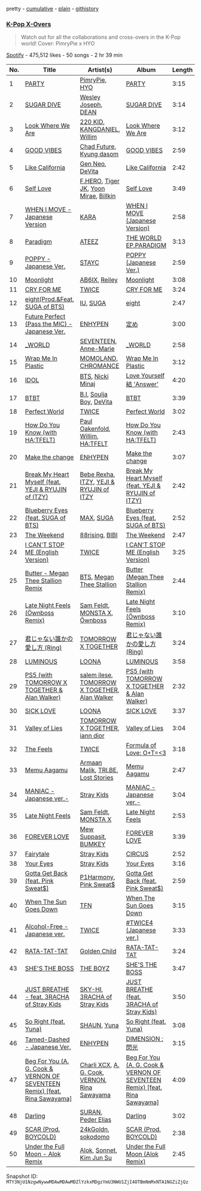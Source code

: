pretty - [cumulative](/playlists/cumulative/37i9dQZF1DX4IDaXtVjL83.md) - [plain](/playlists/plain/37i9dQZF1DX4IDaXtVjL83) - [githistory](https://github.githistory.xyz/mackorone/spotify-playlist-archive/blob/main/playlists/plain/37i9dQZF1DX4IDaXtVjL83)

### [K\-Pop X\-Overs](https://open.spotify.com/playlist/37i9dQZF1DX4IDaXtVjL83)

> Watch out for all the collaborations and cross\-overs in the K\-Pop world! Cover: PimryPie x HYO

[Spotify](https://open.spotify.com/user/spotify) - 475,512 likes - 50 songs - 2 hr 39 min

| No. | Title | Artist(s) | Album | Length |
|---|---|---|---|---|
| 1 | [PARTY](https://open.spotify.com/track/3iQbIF9CvyOPRkiM9fvA3B) | [PimryPie](https://open.spotify.com/artist/7z8ogkK79YxSjsssdusjdm), [HYO](https://open.spotify.com/artist/3U7bOaJLuFkrmDQ1C1OqKl) | [PARTY](https://open.spotify.com/album/7cLnshDajDNJpTHY8bLoiM) | 3:15 |
| 2 | [SUGAR DIVE](https://open.spotify.com/track/3p3tezl8FJHkm68tczR0yP) | [Wesley Joseph](https://open.spotify.com/artist/1uf6plWcu7QbKiASVlTUPa), [DEAN](https://open.spotify.com/artist/3eCd0TZrBPm2n9cDG6yWfF) | [SUGAR DIVE](https://open.spotify.com/album/6nhu2S33qQ7nhnSBPDaa39) | 3:14 |
| 3 | [Look Where We Are](https://open.spotify.com/track/4I3kvtjNBcJWI7H9bszT75) | [220 KID](https://open.spotify.com/artist/4Euia7UzdRshy1DJOSMTcs), [KANGDANIEL](https://open.spotify.com/artist/5vGoWnZO65NBgiZYBmi3iW), [Willim](https://open.spotify.com/artist/5bp5XaFz8Py4UFEhQ6FZRk) | [Look Where We Are](https://open.spotify.com/album/108Pp4ZFqOsChhw1g9MFFD) | 3:12 |
| 4 | [GOOD VIBES](https://open.spotify.com/track/2MpJ3KdQiwCw5NOIs5j0Rg) | [Chad Future](https://open.spotify.com/artist/7FOqtptgmy8wtpNrzXcYOT), [Kyung dasom](https://open.spotify.com/artist/6ye5C0aCtNApMSefJTzdj1) | [GOOD VIBES](https://open.spotify.com/album/75YhMYc4lGw8BN4AWcHoSj) | 2:59 |
| 5 | [Like California](https://open.spotify.com/track/7ouOGLgqPhs5ezGPegOT6t) | [Gen Neo](https://open.spotify.com/artist/6GvQJnPSXsAGPLRfoqfTfK), [DeVita](https://open.spotify.com/artist/5PS3ZZE5bBiZ3Ct9HiRG2B) | [Like California](https://open.spotify.com/album/1Q3J1EjS9oEJgVoILiHiTS) | 2:42 |
| 6 | [Self Love](https://open.spotify.com/track/6pSCLFRN1QIJ4Rn0CDGwUC) | [F.HERO](https://open.spotify.com/artist/2MnMuRYL9qsGvWPsZGeDGQ), [Tiger JK](https://open.spotify.com/artist/11S00dFcvNvJahis8MTGMD), [Yoon Mirae](https://open.spotify.com/artist/1Do4bSzfUl0KWL9r1fITu0), [Billkin](https://open.spotify.com/artist/2a727ekkPaUHk0bMifk7fj) | [Self Love](https://open.spotify.com/album/6YiGUfINmmOfD4zBZwagW8) | 3:49 |
| 7 | [WHEN I MOVE \- Japanese Version](https://open.spotify.com/track/21GuGNE5kAObbWPDRYaYLi) | [KARA](https://open.spotify.com/artist/7aZ221EQfonNG2lO9Hh192) | [WHEN I MOVE \(Japanese Version\)](https://open.spotify.com/album/2vt69W1CGy5OWAbJGBKTQd) | 2:58 |
| 8 | [Paradigm](https://open.spotify.com/track/2YeteVB8F8UkB5gmRPevLm) | [ATEEZ](https://open.spotify.com/artist/68KmkJeZGfwe1OUaivBa2L) | [THE WORLD EP.PARADIGM](https://open.spotify.com/album/2f1QQQD15aeu9e5EWO3XrA) | 3:13 |
| 9 | [POPPY \- Japanese Ver.](https://open.spotify.com/track/2gpwaAJnSDTevgZa4uyM0H) | [STAYC](https://open.spotify.com/artist/01XYiBYaoMJcNhPokrg0l0) | [POPPY \(Japanese Ver.\)](https://open.spotify.com/album/2nei1QXcpDotdoMz3IQxr4) | 2:59 |
| 10 | [Moonlight](https://open.spotify.com/track/5FMaHFAPTjeWvym1F3IoGb) | [AB6IX](https://open.spotify.com/artist/4y0wFJ5jmCUNRLZfsw1I7g), [Reiley](https://open.spotify.com/artist/1nHcGkMVml7a44TVwfrAN8) | [Moonlight](https://open.spotify.com/album/3Bs3EaKLhOE2wQMriF5hRo) | 3:08 |
| 11 | [CRY FOR ME](https://open.spotify.com/track/2xtP8RNbo2BEMzLX7tK7aq) | [TWICE](https://open.spotify.com/artist/7n2Ycct7Beij7Dj7meI4X0) | [CRY FOR ME](https://open.spotify.com/album/2aRAPmBCEdo9pWimsI5l87) | 3:24 |
| 12 | [eight\(Prod.&Feat\. SUGA of BTS\)](https://open.spotify.com/track/0pYacDCZuRhcrwGUA5nTBe) | [IU](https://open.spotify.com/artist/3HqSLMAZ3g3d5poNaI7GOU), [SUGA](https://open.spotify.com/artist/0ebNdVaOfp6N0oZ1guIxM8) | [eight](https://open.spotify.com/album/5vJNAlQeTf9lsulO1YlmSt) | 2:47 |
| 13 | [Future Perfect \(Pass the MIC\) \- Japanese Ver.](https://open.spotify.com/track/3lwif0ky1b6llUB5p4uulL) | [ENHYPEN](https://open.spotify.com/artist/5t5FqBwTcgKTaWmfEbwQY9) | [定め](https://open.spotify.com/album/58Rn6sczqcudAs9bryXXBv) | 3:00 |
| 14 | [\_WORLD](https://open.spotify.com/track/2kDrUAONMhG6CbDGBkhdrY) | [SEVENTEEN](https://open.spotify.com/artist/7nqOGRxlXj7N2JYbgNEjYH), [Anne\-Marie](https://open.spotify.com/artist/1zNqDE7qDGCsyzJwohVaoX) | [\_WORLD](https://open.spotify.com/album/63oE2Ew3Mud2Md9TXBjeKw) | 2:58 |
| 15 | [Wrap Me In Plastic](https://open.spotify.com/track/5mpWGq83n0sIgGRopGk5QZ) | [MOMOLAND](https://open.spotify.com/artist/5RR0MLwcjc87wjSw2JYdwx), [CHROMANCE](https://open.spotify.com/artist/0fEj1fYIQwWj1bzzAto9rp) | [Wrap Me In Plastic](https://open.spotify.com/album/58VYPx8GBYTf3Sz2RyPApB) | 3:12 |
| 16 | [IDOL](https://open.spotify.com/track/54azQnjuDYDFfImXimGFsA) | [BTS](https://open.spotify.com/artist/3Nrfpe0tUJi4K4DXYWgMUX), [Nicki Minaj](https://open.spotify.com/artist/0hCNtLu0JehylgoiP8L4Gh) | [Love Yourself 結 'Answer'](https://open.spotify.com/album/43wFM1HquliY3iwKWzPN4y) | 4:20 |
| 17 | [BTBT](https://open.spotify.com/track/4XcxgZSriCYamtIA7BgT7V) | [B.I](https://open.spotify.com/artist/0UntV1Bw2hk3fbRrm9eMP6), [Soulja Boy](https://open.spotify.com/artist/6GMYJwaziB4ekv1Y6wCDWS), [DeVita](https://open.spotify.com/artist/5PS3ZZE5bBiZ3Ct9HiRG2B) | [BTBT](https://open.spotify.com/album/6z2Ij8op0iB16BnmrCy0vH) | 3:39 |
| 18 | [Perfect World](https://open.spotify.com/track/0hpYo5x9iNMGz52fRrflbT) | [TWICE](https://open.spotify.com/artist/7n2Ycct7Beij7Dj7meI4X0) | [Perfect World](https://open.spotify.com/album/012FDe5q7Af7H9dy47DjVJ) | 3:02 |
| 19 | [How Do You Know \(with HA:TFELT\)](https://open.spotify.com/track/6nkFrBPgN5SHZMnS1ErITt) | [Paul Oakenfold](https://open.spotify.com/artist/5MO2kbaGGA2a8kL4c9qqHq), [Willim](https://open.spotify.com/artist/5bp5XaFz8Py4UFEhQ6FZRk), [HA:TFELT](https://open.spotify.com/artist/3Mrp5B6JdfoiObgY0WR8lF) | [How Do You Know \(with HA:TFELT\)](https://open.spotify.com/album/1XOosvS2hJIq8byIY5eT5T) | 2:43 |
| 20 | [Make the change](https://open.spotify.com/track/3nV2Yjy2aJjUl74p0tEfWf) | [ENHYPEN](https://open.spotify.com/artist/5t5FqBwTcgKTaWmfEbwQY9) | [Make the change](https://open.spotify.com/album/2wJfsH5ol2YVGq2biNphzY) | 3:07 |
| 21 | [Break My Heart Myself \(feat\. YEJI & RYUJIN of ITZY\)](https://open.spotify.com/track/5Av4jZOAbtY8STz7KPsNDB) | [Bebe Rexha](https://open.spotify.com/artist/64M6ah0SkkRsnPGtGiRAbb), [ITZY](https://open.spotify.com/artist/2KC9Qb60EaY0kW4eH68vr3), [YEJI & RYUJIN of ITZY](https://open.spotify.com/artist/4TYswX6bKUjM9rbEL7CMBH) | [Break My Heart Myself \(feat\. YEJI & RYUJIN of ITZY\)](https://open.spotify.com/album/6nHECY2OnWXVmd4QjGhJEm) | 2:42 |
| 22 | [Blueberry Eyes \(feat\. SUGA of BTS\)](https://open.spotify.com/track/5dn6QANKbf76pANGjMBida) | [MAX](https://open.spotify.com/artist/1bqxdqvUtPWZri43cKHac8), [SUGA](https://open.spotify.com/artist/0ebNdVaOfp6N0oZ1guIxM8) | [Blueberry Eyes \(feat\. SUGA of BTS\)](https://open.spotify.com/album/2dEJHnsuxIij7YeBbt0sVm) | 2:52 |
| 23 | [The Weekend](https://open.spotify.com/track/5q3LwAHTqo9d3rET2EA9Nq) | [88rising](https://open.spotify.com/artist/1AhjOkOLkbHUfcHDSErXQs), [BIBI](https://open.spotify.com/artist/6UbmqUEgjLA6jAcXwbM1Z9) | [The Weekend](https://open.spotify.com/album/6zQD9g698P2LjEtKpoBXWq) | 2:47 |
| 24 | [I CAN'T STOP ME \(English Version\)](https://open.spotify.com/track/4viLaKGdHwhW8LkZB3mRFC) | [TWICE](https://open.spotify.com/artist/7n2Ycct7Beij7Dj7meI4X0) | [I CAN'T STOP ME \(English Version\)](https://open.spotify.com/album/2KGNQmq4gpzmdaIcAgJdVe) | 3:25 |
| 25 | [Butter \- Megan Thee Stallion Remix](https://open.spotify.com/track/474VqnPDr0251lsQBB8sQB) | [BTS](https://open.spotify.com/artist/3Nrfpe0tUJi4K4DXYWgMUX), [Megan Thee Stallion](https://open.spotify.com/artist/181bsRPaVXVlUKXrxwZfHK) | [Butter \(Megan Thee Stallion Remix\)](https://open.spotify.com/album/0ze8IhE4fLLfu5lET12g5v) | 2:44 |
| 26 | [Late Night Feels \(Öwnboss Remix\)](https://open.spotify.com/track/0xjVvYD6h76UlNkGl3L7Q4) | [Sam Feldt](https://open.spotify.com/artist/20gsENnposVs2I4rQ5kvrf), [MONSTA X](https://open.spotify.com/artist/4TnGh5PKbSjpYqpIdlW5nz), [Öwnboss](https://open.spotify.com/artist/37czgDRfGMvgRiUKHvnnhj) | [Late Night Feels \(Öwnboss Remix\)](https://open.spotify.com/album/5OOvHH51kDIkwrJv4YUEIQ) | 3:10 |
| 27 | [君じゃない誰かの愛し方 \(Ring\)](https://open.spotify.com/track/5yR9bGLr8Zz2EndMrthui1) | [TOMORROW X TOGETHER](https://open.spotify.com/artist/0ghlgldX5Dd6720Q3qFyQB) | [君じゃない誰かの愛し方 \(Ring\)](https://open.spotify.com/album/4i69b6pT4wIAIkoYGA71Um) | 3:24 |
| 28 | [LUMINOUS](https://open.spotify.com/track/5LORlaKLGzAAxeIeqxYxPd) | [LOONA](https://open.spotify.com/artist/52zMTJCKluDlFwMQWmccY7) | [LUMINOUS](https://open.spotify.com/album/2SK988TDKtheZT9zVozte4) | 3:58 |
| 29 | [PS5 \(with TOMORROW X TOGETHER & Alan Walker\)](https://open.spotify.com/track/7xNCacksfUkYXsXuSW4vNF) | [salem ilese](https://open.spotify.com/artist/3QJUFtGBGL05vo0kCJZsmT), [TOMORROW X TOGETHER](https://open.spotify.com/artist/0ghlgldX5Dd6720Q3qFyQB), [Alan Walker](https://open.spotify.com/artist/7vk5e3vY1uw9plTHJAMwjN) | [PS5 \(with TOMORROW X TOGETHER & Alan Walker\)](https://open.spotify.com/album/3d5T4SpuAOMi7GSFojXktx) | 2:32 |
| 30 | [SICK LOVE](https://open.spotify.com/track/4h2fIodPmm0JCSp7VI8JGJ) | [LOONA](https://open.spotify.com/artist/52zMTJCKluDlFwMQWmccY7) | [SICK LOVE](https://open.spotify.com/album/6e01ZcUqdaVxS8boKn9irm) | 3:37 |
| 31 | [Valley of Lies](https://open.spotify.com/track/3Bgl1xMI00capuTqUHBNUW) | [TOMORROW X TOGETHER](https://open.spotify.com/artist/0ghlgldX5Dd6720Q3qFyQB), [iann dior](https://open.spotify.com/artist/6ASri4ePR7RlsvIQgWPJpS) | [Valley of Lies](https://open.spotify.com/album/6HxwkL6Z3D14XOXY5SUPJp) | 3:04 |
| 32 | [The Feels](https://open.spotify.com/track/308Ir17KlNdlrbVLHWhlLe) | [TWICE](https://open.spotify.com/artist/7n2Ycct7Beij7Dj7meI4X0) | [Formula of Love: O+T=<3](https://open.spotify.com/album/5052Ip89wdW8EGdpjEpNeq) | 3:18 |
| 33 | [Memu Aagamu](https://open.spotify.com/track/4C81bkQ2tkMmYk4bGFCrv5) | [Armaan Malik](https://open.spotify.com/artist/4IKVDbCSBTxBeAsMKjAuTs), [TRI.BE](https://open.spotify.com/artist/6BgYuNomEs12UIrnxhWE9a), [Lost Stories](https://open.spotify.com/artist/4RCALXqxv2udxtuLatKPSi) | [Memu Aagamu](https://open.spotify.com/album/3c7ooAYb67kWlfNC3DpMjh) | 2:47 |
| 34 | [MANIAC \-Japanese ver.\-](https://open.spotify.com/track/6X5yUYQz3bKq0EZ0n82rqP) | [Stray Kids](https://open.spotify.com/artist/2dIgFjalVxs4ThymZ67YCE) | [MANIAC \-Japanese ver.\-](https://open.spotify.com/album/4E7HNkLoKfcZlBxpjwBzMa) | 3:04 |
| 35 | [Late Night Feels](https://open.spotify.com/track/3QvCW0O7zuvG3oPtzxmHOm) | [Sam Feldt](https://open.spotify.com/artist/20gsENnposVs2I4rQ5kvrf), [MONSTA X](https://open.spotify.com/artist/4TnGh5PKbSjpYqpIdlW5nz) | [Late Night Feels](https://open.spotify.com/album/0rdC8yB4neHiouKSAlkA06) | 2:53 |
| 36 | [FOREVER LOVE](https://open.spotify.com/track/0vw7qY8iPqBt0ic05q2IoU) | [Mew Suppasit](https://open.spotify.com/artist/78u00MLyG46IkmM8HC6H0l), [BUMKEY](https://open.spotify.com/artist/3vhZuZdMksbnJwoE3AwpXq) | [FOREVER LOVE](https://open.spotify.com/album/6x9oLu6OLMKuQK84HvZ5hx) | 3:39 |
| 37 | [Fairytale](https://open.spotify.com/track/0XZL9R2exRu1Rpw6KSAeS4) | [Stray Kids](https://open.spotify.com/artist/2dIgFjalVxs4ThymZ67YCE) | [CIRCUS](https://open.spotify.com/album/5lBLKPJtpcRwd0tJFIMw8A) | 2:52 |
| 38 | [Your Eyes](https://open.spotify.com/track/25nbyqD4oqWU0RaXuAc74t) | [Stray Kids](https://open.spotify.com/artist/2dIgFjalVxs4ThymZ67YCE) | [Your Eyes](https://open.spotify.com/album/6bzE9nsQ1rXWUCsRQ18toq) | 3:16 |
| 39 | [Gotta Get Back \(feat\. Pink Sweat$\)](https://open.spotify.com/track/5760o7vIytByWNmmf115wj) | [P1Harmony](https://open.spotify.com/artist/3JjvsPeGMbDJqsphe2z8xU), [Pink Sweat$](https://open.spotify.com/artist/1W7FNibLa0O0b572tB2w7t) | [Gotta Get Back \(feat\. Pink Sweat$\)](https://open.spotify.com/album/1jdmu8Za7AUiiHTOi6u5tO) | 2:59 |
| 40 | [When The Sun Goes Down](https://open.spotify.com/track/4ag3PFjrtBvPkAXWvDpBng) | [TFN](https://open.spotify.com/artist/3uT0R5PsjP0k7NJ565Nqs4) | [When The Sun Goes Down](https://open.spotify.com/album/1Diw0Vc2BRsiATDrRveAOq) | 3:15 |
| 41 | [Alcohol\-Free \- Japanese ver.](https://open.spotify.com/track/3gSGchfwjDKKVOE3RRXDSZ) | [TWICE](https://open.spotify.com/artist/7n2Ycct7Beij7Dj7meI4X0) | [\#TWICE4 \(Japanese ver.\)](https://open.spotify.com/album/5UMKm3ihuSD9WQDkwQ7btX) | 3:33 |
| 42 | [RATA\-TAT\-TAT](https://open.spotify.com/track/7AdyfUxsfKi1ERbwu7wLQU) | [Golden Child](https://open.spotify.com/artist/5zShiwTHlygdfsXj6eavTu) | [RATA\-TAT\-TAT](https://open.spotify.com/album/1Zhm7LxHfqZg8XS143vJtz) | 3:24 |
| 43 | [SHE'S THE BOSS](https://open.spotify.com/track/1C2P1QRhkrAQHTq3j1YfM1) | [THE BOYZ](https://open.spotify.com/artist/0CmvFWTX9zmMNCUi6fHtAx) | [SHE'S THE BOSS](https://open.spotify.com/album/6kPf5szTsKC6OMX3YPuxcS) | 3:47 |
| 44 | [JUST BREATHE \- feat\. 3RACHA of Stray Kids](https://open.spotify.com/track/6PqDYUTmTGXnCfSDhm6AlJ) | [SKY\-HI](https://open.spotify.com/artist/4Kbxm7oCQujaslLxf9q7k2), [3RACHA of Stray Kids](https://open.spotify.com/artist/1GpgROLET8tI7DKTRz4EgO) | [JUST BREATHE \(feat\. 3RACHA of Stray Kids\)](https://open.spotify.com/album/4LYNdaRg79Yfj6nEPIB9L8) | 3:50 |
| 45 | [So Right \(feat\. Yuna\)](https://open.spotify.com/track/4oNDmDKZyn3TdJtZHbZNsj) | [SHAUN](https://open.spotify.com/artist/72nLe76yBFSlP6VBzME358), [Yuna](https://open.spotify.com/artist/3kHVioJpVxlazAAKQ64pC1) | [So Right \(feat\. Yuna\)](https://open.spotify.com/album/0ysgkoEbvhX06YfnR5lwJk) | 3:08 |
| 46 | [Tamed\-Dashed \- Japanese Ver.](https://open.spotify.com/track/6pu3d534uImXPTd2ef7Yr2) | [ENHYPEN](https://open.spotify.com/artist/5t5FqBwTcgKTaWmfEbwQY9) | [DIMENSION : 閃光](https://open.spotify.com/album/0hTSBwSbvXgDSUxtSLBYcw) | 3:15 |
| 47 | [Beg For You \(A\. G\. Cook & VERNON OF SEVENTEEN Remix\) \[feat\. Rina Sawayama\]](https://open.spotify.com/track/3teT4GffWtZUYQVmUwL14d) | [Charli XCX](https://open.spotify.com/artist/25uiPmTg16RbhZWAqwLBy5), [A\. G\. Cook](https://open.spotify.com/artist/335TWGWGFan4vaacJzSiU8), [VERNON](https://open.spotify.com/artist/2Y34b9AOK30zXgL7cAH4NG), [Rina Sawayama](https://open.spotify.com/artist/2KEqzdPS7M5YwGmiuPTdr5) | [Beg For You \(A\. G\. Cook & VERNON OF SEVENTEEN Remix\) \[feat\. Rina Sawayama\]](https://open.spotify.com/album/6snPKZGUbpydW2XJu9ievq) | 4:09 |
| 48 | [Darling](https://open.spotify.com/track/41zovgnOZ3akeNNa9h5vcC) | [SURAN](https://open.spotify.com/artist/1mORehSVEd7lcaT2d7Sl2K), [Peder Elias](https://open.spotify.com/artist/56zJ6PZ3mNPBiBqglW2KxL) | [Darling](https://open.spotify.com/album/0XVe9SlfGUzJeMfzODdKdm) | 3:02 |
| 49 | [SCAR \(Prod\. BOYCOLD\)](https://open.spotify.com/track/4JwtEBtS1pAc9oTFzm5bFY) | [24kGoldn](https://open.spotify.com/artist/6fWVd57NKTalqvmjRd2t8Z), [sokodomo](https://open.spotify.com/artist/23LskvW8ErKu8v1teU7xFZ) | [SCAR \(Prod\. BOYCOLD\)](https://open.spotify.com/album/5jrxT95JeyqMD7RzEU0qh1) | 2:38 |
| 50 | [Under the Full Moon \- Alok Remix](https://open.spotify.com/track/2P7EG5won3VGHTzqimR9N5) | [Alok](https://open.spotify.com/artist/0NGAZxHanS9e0iNHpR8f2W), [Sonnet](https://open.spotify.com/artist/2RtkJZ5bHvyy1g3tHxfv0B), [Kim Jun Su](https://open.spotify.com/artist/7CUcK2meST31pjD3V14khI) | [Under the Full Moon \(Alok Remix\)](https://open.spotify.com/album/1AGVgb3cJdeyAjm1WAQxIk) | 2:45 |

Snapshot ID: `MTY3NjU1NzgwNywwMDAwMDAwMDZlYzkxMDgzYmU3NWU1ZjI4OTBmNmMxNTA1NGZiZjQz`
